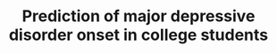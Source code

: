 --- 
abstract: '' 
authors: 
 - admin
 -  buntrock
 -  P Mortier
 -  R Auerbach
 -  Kweisel
 -  RC Kessler
 -  ...
doi: '10.1002/da.22867' 
featured: false 
publication: '*Depression and anxiety*, 24' 
publication_short: '' 
publishDate: '2019-01-01' 
title: 'Prediction of major depressive disorder onset in college students' 
url_code: '' 
url_dataset: '' 
url_pdf: '' 
url_poster: '' 
url_project: '' 
url_slides: '' 
url_source: '' 
url_video: '' 
---